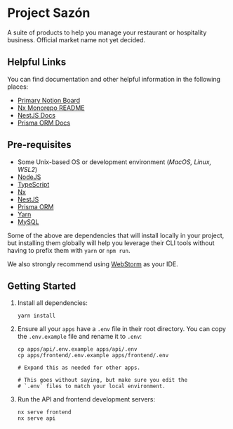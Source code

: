 # Project Sazón
A suite of products to help you manage your restaurant or hospitality business. Official market name not yet decided.

## Helpful Links
You can find documentation and other helpful information in the following places:
- [Primary Notion Board](https://www.notion.so/Project-Saz-n-1b737a16353f4c90a90d89ac1997591a?pvs=4)
- [Nx Monorepo README](./docs/nx-monorepo.md)
- [NestJS Docs](https://docs.nestjs.com/)
- [Prisma ORM Docs](https://www.prisma.io/docs/)

## Pre-requisites
- Some Unix-based OS or development environment (_MacOS, Linux, WSL2_)
- [NodeJS](https://nodejs.org/en/)
- [TypeScript](https://www.typescriptlang.org/)
- [Nx](https://nx.dev/)
- [NestJS](https://nestjs.com/)
- [Prisma ORM](https://www.prisma.io/)
- [Yarn](https://yarnpkg.com/)
- [MySQL](https://www.mysql.com/)

Some of the above are dependencies that will install locally in your project, but installing them globally
will help you leverage their CLI tools without having to prefix them with `yarn` or `npm run`.

We also strongly recommend using [WebStorm](https://www.jetbrains.com/webstorm/) as your IDE.

## Getting Started
1. Install all dependencies:
    ```shell
    yarn install
    ```

2. Ensure all your `apps` have a `.env` file in their root directory. You can copy the `.env.example` file and rename it to `.env`:
    ```shell
    cp apps/api/.env.example apps/api/.env
    cp apps/frontend/.env.example apps/frontend/.env
   
    # Expand this as needed for other apps.
   
    # This goes without saying, but make sure you edit the 
    # `.env` files to match your local environment.
    ```

3. Run the API and frontend development servers:
    ```shell
    nx serve frontend
    nx serve api
    ```
   

